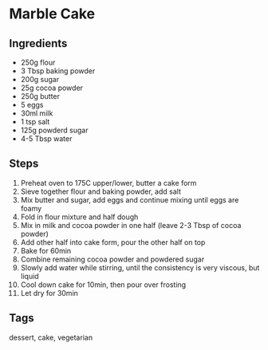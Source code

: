# Marble Cake

## Ingredients

* 250g flour
* 3 Tbsp baking powder
* 200g sugar
* 25g cocoa powder
* 250g butter
* 5 eggs 
* 30ml milk
* 1 tsp salt
* 125g powderd sugar
* 4-5 Tbsp water

## Steps

1. Preheat oven to 175C upper/lower, butter a cake form
2. Sieve together flour and baking powder, add salt
3. Mix butter and sugar, add eggs and continue mixing until eggs are foamy
4. Fold in flour mixture and half dough
5. Mix in milk and cocoa powder in one half (leave 2-3 Tbsp of cocoa powder)
6. Add other half into cake form, pour the other half on top
7. Bake for 60min
8. Combine remaining cocoa powder and powdered sugar
9. Slowly add water while stirring, until the consistency is very viscous, but liquid
10. Cool down cake for 10min, then pour over frosting
11. Let dry for 30min

## Tags
dessert, cake, vegetarian
